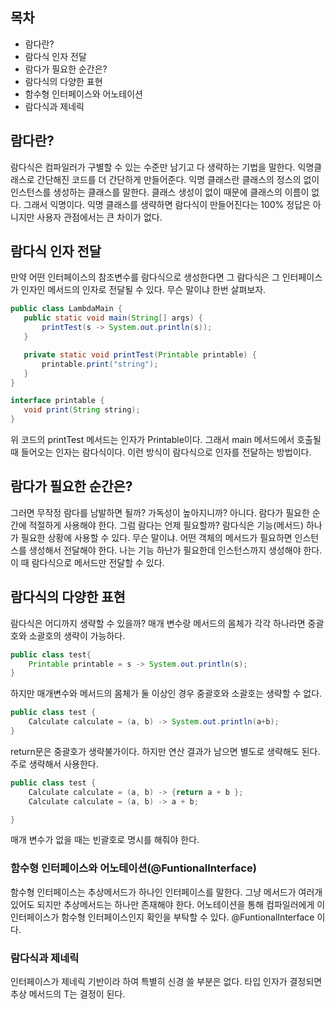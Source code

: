 ## 목차
- 람다란?
- 람다식 인자 전달 
- 람다가 필요한 순간은?
- 람다식의 다양한 표현
- 함수형 인터페이스와 어노테이션
- 람다식과 제네릭

## 람다란?
람다식은 컴파일러가 구별할 수 있는 수준만 남기고 다 생략하는 기법을 말한다. 익명클래스로 간단해진 코드를 더 간단하게 만들어준다. 익명 클래스란 클래스의 정스의 없이 인스턴스를 생성하는 클래스를 말한다. 클래스 생성이 없이 때문에 클래스의 이름이 없다. 그래서 익명이다. 익명 클래스를 생략하면 람다식이 만들어진다는 100% 정답은 아니지만 사용자 관점에서는 큰 차이가 없다.<br>

## 람다식 인자 전달
만약 어떤 인터페이스의 참조변수를 람다식으로 생성한다면 그 람다식은 그 인터페이스가 인자인 메서드의 인자로 전달될 수 있다. 무슨 말이냐 한번 살펴보자.  
 
 ```java
public class LambdaMain {
    public static void main(String[] args) {
        printTest(s -> System.out.println(s));
    }

    private static void printTest(Printable printable) {
        printable.print("string");
    }
}

interface printable {
    void print(String string);
}
```
 
위 코드의 printTest 메서드는 인자가 Printable이다. 그래서 main 메서드에서 호출될 때 들어오는 인자는 람다식이다. 이런 방식이 람다식으로 인자를 전달하는 방법이다. 

## 람다가 필요한 순간은?
그러면 무작정 람다를 남발하면 될까? 가독성이 높아지니까? 아니다. 람다가 필요한 순간에 적절하게 사용해야 한다. 그럼 람다는 언제 필요할까? 람다식은 기능(메서드) 하나가 필요한 상황에 사용할 수 있다. 무슨 말이냐. 어떤 객체의 메서드가 필요하면 인스턴스를 생성해서 전달해야 한다. 나는 기능 하난가 필요한데 인스턴스까지 생성해야 한다. 이 때 람다식으로 메서드만 전달할 수 있다.<br>

## 람다식의 다양한 표현
람다식은 어디까지 생략할 수 있을까? 매개 변수랑 메서드의 몸체가 각각 하나라면 중괄호와 소괄호의 생략이 가능하다. 

```java
public class test{
    Printable printable = s -> System.out.println(s); 
}
```

하지만 매개변수와 메서드의 몸체가 둘 이상인 경우 중괄호와 소괄호는 생략할 수 없다. 

```java
public class test {
    Calculate calculate = (a, b) -> System.out.println(a+b);
}
```

return문은 중괄호가 생략불가이다. 하지만 연산 결과가 남으면 별도로 생략해도 된다. 주로 생략해서 사용한다. 

```java
public class test {
    Calculate calculate = (a, b) -> {return a + b };
    Calculate calculate = (a, b) -> a + b;

}
```

매개 변수가 없을 때는 빈괄호로 명시를 해줘야 한다. 

### 함수형 인터페이스와 어노테이션(@FuntionalInterface)
함수형 인터페이스는 추상메서드가 하나인 인터페이스를 말한다. 그냥 메서드가 여러개 있어도 되지만 추상메서드는 하나만 존재해야 한다. 어노테이션을 통해 컴파일러에게 이 인터페이스가 함수형 인터페이스인지 확인을 부탁할 수 있다. @FuntionalInterface 이다. 

### 람다식과 제네릭
인터페이스가 제네릭 기반이라 하여 특별히 신경 쓸 부분은 없다. 타입 인자가 결정되면 추상 메서드의 T는 결정이 된다. 